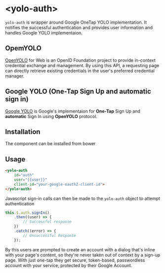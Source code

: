 # \<yolo-auth\>

`yolo-auth` is wrapper around Google OneTap YOLO implementation. It notifies the successful authentication and provides user information and handles Google YOLO implementaion.

## OpemYOLO

[OpenYOLO](https://github.com/openid/OpenYOLO-Web) for Web is an OpenID Foundation project to provide in-context credential exchange and management. By using this API, a requesting page can directly retrieve existing credentials in the user's preferred credential manager.

## Google YOLO (One-Tap Sign Up and automatic sign in)

[Google YOLO](https://developers.google.com/identity/one-tap/web/overview) is Google's implementaion for **One-Tap** Sign Up and **automatic** Sign In using **OpenYOLO** protocol.

## Installation

The component can be installed from bower

## Usage

```html
<yolo-auth
	id="auth"
	user="{{user}}"
	client-id="your-google-oauth2-client-id">
</yolo-auth>
```

Javascript sign-in calls can then be made to the `yolo-auth` object to attempt authentication

```javascript
this.$.auth.signIn()
	.then((user) => {
		// Successful response
	})
	.catch((error) => {
		// Unsuccessful Response
	});
```

By this users are prompted to create an account with a dialog that's inline with your page's content, so they're never taken out of context by a sign-up page. With just one-tap they get secure, token-based, passwordless account with your service, protected by their Google Account.